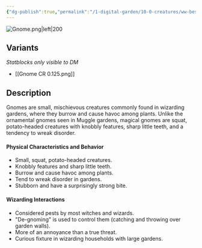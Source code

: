 ```yaml
---
{"dg-publish":true,"permalink":"/1-digital-garden/10-0-creatures/ww-bestiary/gnome/","tags":["#creature","#magical-being"]}
---
```


![Gnome.png|left|200](/img/user/1%20DIGITAL%20GARDEN/10.0%20CREATURES/(Attachments)/WW%20Bestiary/Gnome.png)
## Variants
*Statblocks only visible to DM*
- [[Gnome CR 0.125.png]]

## Description

Gnomes are small, mischievous creatures commonly found in wizarding gardens, where they burrow and cause havoc among plants. Unlike the ornamental gnomes seen in Muggle gardens, magical gnomes are squat, potato-headed creatures with knobbly features, sharp little teeth, and a tendency to wreak disorder.

#### Physical Characteristics and Behavior

* Small, squat, potato-headed creatures.
* Knobbly features and sharp little teeth.
* Burrow and cause havoc among plants.
* Tend to wreak disorder in gardens.
* Stubborn and have a surprisingly strong bite.

#### Wizarding Interactions

* Considered pests by most witches and wizards.
* "De-gnoming" is used to control them (catching and throwing over garden walls).
* More of an annoyance than a true threat.
* Curious fixture in wizarding households with large gardens.
